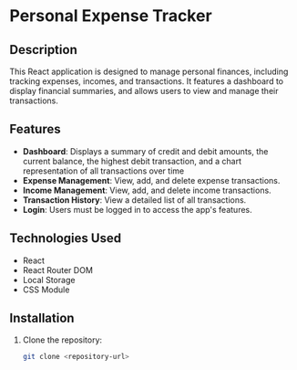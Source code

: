 # Personal Expense Tracker

## Description

This React application is designed to manage personal finances, including tracking expenses, incomes, and transactions. It features a dashboard to display financial summaries, and allows users to view and manage their transactions.

## Features

- **Dashboard**: Displays a summary of credit and debit amounts, the current balance, the highest debit transaction, and a chart representation of all transactions over time
- **Expense Management**: View, add, and delete expense transactions.
- **Income Management**: View, add, and delete income transactions.
- **Transaction History**: View a detailed list of all transactions.
- **Login**: Users must be logged in to access the app's features.

## Technologies Used

- React
- React Router DOM
- Local Storage
- CSS Module

## Installation

1. Clone the repository:
   ```bash
   git clone <repository-url>
   ```
